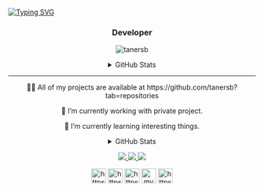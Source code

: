 [![Typing SVG](https://readme-typing-svg.herokuapp.com?center=true&vCenter=true&width=1000&lines=Hi%F0%9F%91%8B%2C+I'm+tanersb)](https://github.com/tanersb)
<h3 align="center">Developer</h3>

<p align="center"><img src="https://komarev.com/ghpvc/?username=tanersb&label=Profile%20views&color=0e75b6&style=flat" alt="tanersb" /></p>


<details>
  <summary align="center">GitHub Stats</summary>
  <p align="center"><img src="https://github-readme-stats.vercel.app/api/top-langs/?username=tanersb&layout=compact&hide_border=true&theme=tokyonight" alt="tanersb" /></p>

  <p align="center">&nbsp;<img src="https://github-readme-stats.vercel.app/api?username=tanersb&show_icons=true&locale=en&hide_border=true&theme=tokyonight" alt="tanersb" /></p>

  <p align="center"><img src="https://github-readme-streak-stats.herokuapp.com/?user=tanersb&hide_border=true&theme=tokyonight" alt="tanersb" /></p>
</details>






 ---
 

 
 <p align="center">👨‍💻 All of my projects are available at https://github.com/tanersb?tab=repositories </p>
 <p align="center">🔭 I’m currently working with private project.</p>
 <p align="center">🌱 I’m currently learning interesting things.</p>



 

 
 
<details>
  <summary align="center">GitHub Stats</summary>

  <p align="center">&nbsp;<img src="https://github-profile-trophy.vercel.app/?username=tanersb&row=2&column=4&no-frame=true&margin-w=7&margin-h=7" alt="tanersb" /></p>

</details>




<p align="center">
  <a href="http://twitter.com/tanersb">
    <img src="https://img.shields.io/twitter/follow/tanersb?label=Twitter&logo=twitter&style=for-the-badge&color=blue" />
  </a>
  <a href="https://discord.com/invite/">
    <img src="https://img.shields.io/discord/398209911747641344?logo=discord&style=for-the-badge&color=blue" />
  </a>
  <a href="http://youtube.com/">
    <img src="https://img.shields.io/youtube/channel/subscribers/UC5mnBodB73bR88fLXHSfzYA?style=for-the-badge&logo=youtube&label=Youtube&color=blue" />
  </a>
</p>



 
 
<p align="center">
	<a href="https://www.instagram.com/tanersb" target="_blank" title="Instagram"><img align="center" src="https://cdn.jsdelivr.net/npm/simple-icons@3.0.1/icons/instagram.svg" alt="https://www.instagram.com/tanersb" height="30" width="30" /></a>
	<a href="https://t.me/ahakay" target="_blank" title="Telegram"><img align="center" src="https://cdn.jsdelivr.net/npm/simple-icons@3.0.1/icons/telegram.svg" alt="https://t.me/ahakay" height="30" width="30" /></a>
	<a href="https://twitter.com/tanersb" target="_blank" title="Twitter"><img align="center" src="https://cdn.jsdelivr.net/npm/simple-icons@3.0.1/icons/twitter.svg" alt="https://twitter.com/tanersb" height="30" width="30" /></a>
		<a href="mailto:mymail@gmail.com" target="_blank" title="Mail"><img align="center" src="https://cdn.jsdelivr.net/npm/simple-icons@3.0.1/icons/gmail.svg" alt="mymail@gmail.com" height="30" width="30" /></a>
		<a href="https://www.linkedin.com/in/myprofile/" target="_blank" title="LinkedIn"><img align="center" src="https://cdn.jsdelivr.net/npm/simple-icons@3.0.1/icons/linkedin.svg" alt="https://www.linkedin.com/in/myprofile/" height="30" width="30" /></a>
</p>
